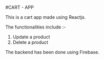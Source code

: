 #CART - APP

This is a cart app made using Reactjs.

The functionalities include :- 
1) Update a product
2) Delete a product

The backend has been done using Firebase.
